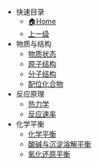 - 快速目录
  - [:house:Home](/)
  - [上一级](../)
- 物质与结构
  - [物质状态](MatterStatus.md)
  - [原子结构](Atom.md)
  - [分子结构](Molecule.md)
  - [配位化合物](Coordination.md)
- 反应原理
  - [热力学](Thermodynamics.md)
  - [反应速率](ReactionVelocity.md)
- 化学平衡
  - [化学平衡](ReactionBalance.md)
  - [酸碱与沉淀溶解平衡](Acid-Base.md)
  - [氧化还原平衡](Oxide-Reduce.md)